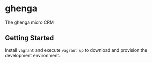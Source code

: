 # ghenga
The ghenga micro CRM

## Getting Started

Install `vagrant` and execute `vagrant up` to download and provision the development environment.
